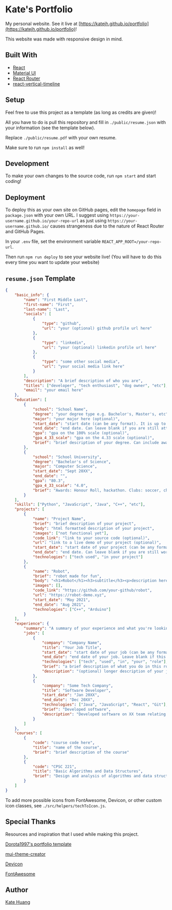 # Kate's Portfolio
My personal website. See it live at [https://katejh.github.io/portfolio](https://katejh.github.io/portfolio)!

This website was made with responsive design in mind.

## Built With
- [React](https://reactjs.org/)
- [Material UI](https://mui.com/)
- [React Router](https://reactrouter.com/)
- [react-vertical-timeline](https://github.com/stephane-monnot/react-vertical-timeline)

## Setup

Feel free to use this project as a template (as long as credits are given)!

All you have to do is pull this repository and fill in `./public/resume.json` with your information (see the template below).

Replace `./public/resume.pdf` with your own resume.

Make sure to run `npm install` as well!

## Development

To make your own changes to the source code, run `npm start` and start coding!

## Deployment

To deploy this as your own site on GitHub pages, edit the `homepage` field in `package.json` with your own URL. I suggest using `https://your-username.github.io/your-repo-url` as just using `https://your-username.github.io/` causes strangeness due to the nature of React Router and GitHub Pages.

In your `.env` file, set the environment variable `REACT_APP_ROOT=/your-repo-url`.

Then run `npm run deploy` to see your website live! (You will have to do this every time you want to update your website)

## `resume.json` Template

```json
{
    "basic_info": {
        "name": "First Middle Last",
        "first-name": "First",
        "last-name": "Last",
        "socials": [
            {
                "type": "github",
                "url": "your (optional) github profile url here"
            },
            {
                "type": "linkedin",
                "url": "your (optional) linkedin profile url here"
            },
            {
                "type": "some other social media",
                "url": "your social media link here"
            }
        ],
        "description": "A brief description of who you are",
        "titles": ["developer", "tech enthusiast", "dog owner", "etc"],
        "email": "your email here"
    },
    "education": [
        {
            "school": "School Name",
            "degree": "your degree type e.g. Bachelor's, Master's, etc",
            "major": "your major here (optional)",
            "start_date": "start date (can be any format). It is up to you to put your educations in order",
            "end_date": "end date. Can leave blank if you are still attending this school",
            "gpa": "gpa on the 100% scale (optional)",
            "gpa_4_33_scale": "gpa on the 4.33 scale (optional)",
            "brief": "brief description of your degree. Can include awards, activities, clubs, etc (optional)"
        },
        {
            "school": "School University",
            "degree": "Bachelor's of Science",
            "major": "Computer Science",
            "start_date": "Sept 20XX",
            "end_date": "",
            "gpa": "80.3",
            "gpa_4_33_scale": "4.0",
            "brief": "Awards: Honour Roll, hackathon. Clubs: soccer, chess, competitive programming"
        }
    ],
    "skills": ["Python", "JavaScript", "Java", "C++", "etc"],
    "projects": [
        {
            "name": "Project Name",
            "brief": "brief description of your project",
            "body": "html formatted description of your project",
            "images": ["not functional yet"],
            "code_link": "link to your source code (optional)",
            "url": "link to a live demo of your project (optional)",
            "start_date": "start date of your project (can be any format, it is up to you to order your projects)",
            "end_date": "end date. Can leave blank if you are still working on this project",
            "technologies": ["tech used", "in your project"]
        },
        {
            "name": "Robot",
            "brief": "robot made for fun",
            "body": "<h1>Robot</h1><h3>subtitle</h3><p>description here</p>",
            "images": [],
            "code_link": "https://github.com/your-github/robot",
            "url": "https://robot-demo.xyz",
            "start_date": "May 2021",
            "end_date": "Aug 2021",
            "technologies": ["C++", "Arduino"]
        }
    ],
    "experience": {
        "summary": "A summary of your experience and what you're looking for",
        "jobs": [
            {
                "company": "Company Name",
                "title": "Your Job Title",
                "start_date": "start date of your job (can be any format, it is up to you to order your jobs)",
                "end_date": "end date of your job. Leave blank if this is your current job.",
                "technologies": ["tech", "used", "in", "your", "role"],
                "brief": "a brief description of what you do in this role",
                "description": "(optional) longer description of your job"
            },
            {
                "company": "Some Tech Company",
                "title": "Software Developer",
                "start_date": "Jan 20XX",
                "end_date": "Dec 20XX",
                "technologies": ["Java", "JavaScript", "React", "Git"],
                "brief": "Developed software",
                "description": "Developed software on XX team relating to XX product"
            }
        ]
    },
    "courses": [
        {
            "code": "course code here",
            "title": "name of the course",
            "brief": "brief description of the course"
        },
        {
            "code": "CPSC 221",
            "title": "Basic Algorithms and Data Structures",
            "brief": "Design and analysis of algorithms and data structures"
        }
    ]
}
```

To add more possible icons from FontAwesome, Devicon, or other custom icon classes, see `./src/helpers/techToIcon.js`.

## Special Thanks

Resources and inspiration that I used while making this project.

[Dorota1997's portfolio template](https://github.com/Dorota1997/react-frontend-dev-portfolio)

[mui-theme-creator](https://bareynol.github.io/mui-theme-creator/)

[Devicon](https://devicon.com)

[FontAwesome](https://fontawesome.com/)

## Author
[Kate Huang](https://github.com/katejh)